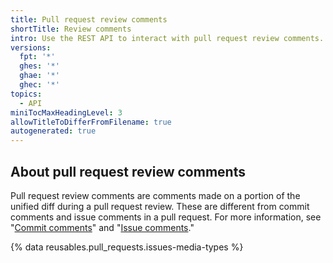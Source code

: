 ```yaml
---
title: Pull request review comments
shortTitle: Review comments
intro: Use the REST API to interact with pull request review comments.
versions:
  fpt: '*'
  ghes: '*'
  ghae: '*'
  ghec: '*'
topics:
  - API
miniTocMaxHeadingLevel: 3
allowTitleToDifferFromFilename: true
autogenerated: true
---
```


## About pull request review comments

Pull request review comments are comments made on a portion of the unified diff during a pull request review. These are different from commit comments and issue comments in a pull request. For more information, see "[Commit comments](/rest/commits/comments)" and "[Issue comments](/rest/issues/comments)."

{% data reusables.pull_requests.issues-media-types %}


<!-- Content after this section is automatically generated -->
